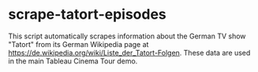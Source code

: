 # scrape-tatort-episodes
This script automatically scrapes information about the German TV show "Tatort" from its German Wikipedia page at https://de.wikipedia.org/wiki/Liste_der_Tatort-Folgen. These data are used in the main Tableau Cinema Tour demo.
